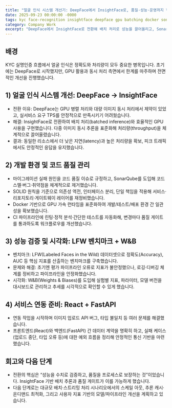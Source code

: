 ```yaml
---
title: "얼굴 인식 시스템 개선기: DeepFace에서 InsightFace로, 품질·성능·운영까지 한 걸음"
date: 2025-09-23 00:00:00 -0000
tags: kyc face-recognition insightface deepface gpu batching docker sonarqube solid ci lint lfw wandb react fastapi benchmarking
category: Company Work
excerpt: "DeepFace에서 InsightFace로 전환해 배치 처리로 성능을 끌어올리고, SonarQube·SOLID·CI·Docker(GPU)로 품질과 운영을 정비했습니다. LFW 벤치마크와 W&B로 성능을 시각화하고, React-백엔드 연동 과정의 이슈도 해결했습니다."
---
```


## 배경
KYC 실명인증 흐름에서 얼굴 인식은 정확도와 처리량이 모두 중요한 병목입니다. 초기에는 DeepFace로 시작했지만, GPU 활용과 동시 처리 측면에서 한계를 마주하며 전면적인 개선을 진행했습니다.

## 1) 얼굴 인식 시스템 개선: DeepFace → InsightFace
- 전환 이유: DeepFace는 GPU 병렬 처리와 대량 이미지 동시 처리에서 제약이 있었고, 실서비스 요구 TPS를 안정적으로 만족시키기 어려웠습니다.
- 해결: InsightFace로 전환하여 배치 처리(batched inference)와 효율적인 GPU 사용을 구현했습니다. 다중 이미지 동시 추론을 표준화해 처리량(throughput)을 체계적으로 끌어올렸습니다.
- 결과: 동일한 리소스에서 더 낮은 지연(latency)과 높은 처리량을 확보, 피크 트래픽에서도 안정적인 응답을 유지했습니다.

## 2) 개발 환경 및 코드 품질 관리
- 마이그레이션 실패 원인을 코드 품질 이슈로 규정하고, SonarQube를 도입해 코드 스멜·버그·취약점을 체계적으로 제거했습니다.
- SOLID 원칙을 기준으로 의존성 역전, 인터페이스 분리, 단일 책임을 적용해 서비스·리포지토리·게이트웨이 레이어를 재정비했습니다.
- Docker 기반으로 GPU 가속 런타임을 표준화하여 개발/테스트/배포 환경 간 일관성을 확보했습니다.
- CI 파이프라인에 린팅·정적 분석·간단한 테스트를 자동화해, 변경마다 품질 게이트를 통과하도록 워크플로우를 개선했습니다.

## 3) 성능 검증 및 시각화: LFW 벤치마크 + W&B
- 벤치마크: LFW(Labeled Faces in the Wild) 데이터셋으로 정확도(Accuracy), AUC 등 핵심 지표를 산출하는 벤치마크를 구축했습니다.
- 문제와 해결: 초기엔 평가 파이프라인 오류로 지표가 불안정했으나, 로깅·디버깅 체계를 정비하고 파이프라인을 안정화했습니다.
- 시각화: W&B(Weights & Biases)를 도입해 실험별 지표, 파라미터, 모델 버전을 대시보드로 관리하고 추세를 시각적으로 확인할 수 있게 했습니다.

## 4) 서비스 연동 준비: React + FastAPI
- 연동 작업을 시작하며 이미지 업로드 API 버그, 타입 불일치 등 여러 문제를 해결했습니다.
- 프론트엔드(React)와 백엔드(FastAPI) 간 데이터 계약을 명확히 하고, 실패 케이스(업로드 중단, 타입 오류 등)에 대한 예외 흐름을 정리해 안정적인 통신 기반을 마련했습니다.

## 회고와 다음 단계
- 전환의 핵심은 “성능을 수치로 검증하고, 품질을 프로세스로 보장하는 것”이었습니다. InsightFace 기반 배치 추론과 품질 게이트가 이를 가능하게 했습니다.
- 다음 단계로는 대규모 배치·스트리밍 처리 시나리오에서의 스케일 아웃, 추론 캐시·온디맨드 최적화, 그리고 사용자 지표 기반의 모델/파이프라인 개선을 계획하고 있습니다.